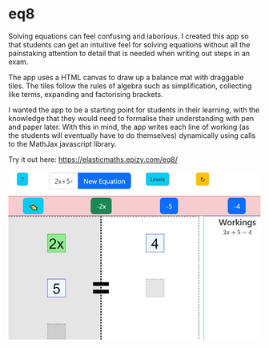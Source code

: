 # eq8
Solving equations can feel confusing and laborious. I created this app so that students can get an intuitive feel for solving equations without all the painstaking attention to detail that is needed when writing out steps in an exam.

The app uses a HTML canvas to draw up a balance mat with draggable tiles. The tiles follow the rules of algebra such as simplification, collecting like terms, expanding and factorising brackets.

I wanted the app to be a starting point for students in their learning, with the knowledge that they would need to formalise their understanding with pen and paper later. With this in mind, the app writes each line of working (as the students will eventually have to do themselves) dynamically using calls to the MathJax javascript library.

Try it out here: https://elasticmaths.epizy.com/eq8/

![This is an image](eq8.JPG)
